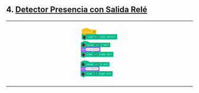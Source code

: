 ## 4. [Detector Presencia con Salida Relé](README.md)

---

<p align="center"><img src="img/detecMov.png" alt="detectMov" width="22%"></p>

---

